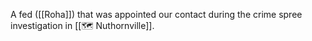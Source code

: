 A fed ([[Roha]]) that was appointed our contact during the crime spree investigation in [[🗺️ Nuthornville]].
